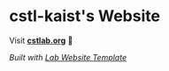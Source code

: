 
# cstl-kaist's Website

Visit **[cstlab.org](https://cstlab.org)** 🚀

_Built with [Lab Website Template](https://greene-lab.gitbook.io/lab-website-template-docs)_

